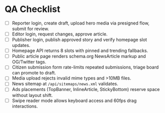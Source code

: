 # QA Checklist

- [ ] Reporter login, create draft, upload hero media via presigned flow, submit for review.
- [ ] Editor login, request changes, approve article.
- [ ] Publisher login, publish approved story and verify homepage slot updates.
- [ ] Homepage API returns 8 slots with pinned and trending fallbacks.
- [ ] Public article page renders schema.org NewsArticle markup and OG/Twitter tags.
- [ ] Citizen submission form rate-limits repeated submissions, triage board can promote to draft.
- [ ] Media upload rejects invalid mime types and >10MB files.
- [ ] News sitemap at `/api/sitemaps/news.xml` validates.
- [ ] Ads placements (TopBanner, InlineArticle, StickyBottom) reserve space without layout shift.
- [ ] Swipe reader mode allows keyboard access and 60fps drag interactions.

